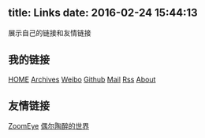 title: Links
date: 2016-02-24 15:44:13
---

展示自己的链接和友情链接

## 我的链接
[HOME](/)
[Archives](/archives)
[Weibo](http://www.weibo.com/p/1005051896403155)
[Github](https://github.com/shenqihui)
[Mail](mailto:c2hlbnFpaHVpMDkyMEBnbWFpbC5jb20K)
[Rss](/atom.xml)
[About](/about)

## 友情链接

[ZoomEye](https://www.zoomeye.org/)
[偶尔陶醉的世界](http://www.stutostu.com/)
